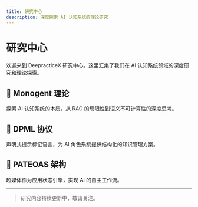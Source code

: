 ```yaml
---
title: 研究中心
description: 深度探索 AI 认知系统的理论研究
---
```


# 研究中心

欢迎来到 DeepracticeX 研究中心。这里汇集了我们在 AI 认知系统领域的深度研究和理论探索。

## 🧠 Monogent 理论

探索 AI 认知系统的本质，从 RAG 的局限性到语义不可计算性的深度思考。

## 📐 DPML 协议

声明式提示标记语言，为 AI 角色系统提供结构化的知识管理方案。

## 🔗 PATEOAS 架构

超媒体作为应用状态引擎，实现 AI 的自主工作流。

---

> 研究内容持续更新中，敬请关注。